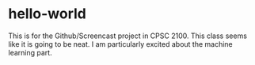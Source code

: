 # hello-world
This is for the Github/Screencast project in CPSC 2100. This class seems like it is going to be neat. I am particularly excited about the machine learning part.

